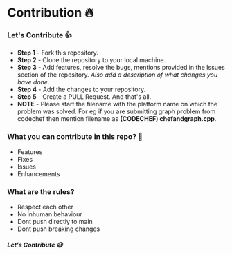 # Contribution :fire:

### Let's Contribute :+1:

- **Step 1** - Fork this repository.
- **Step 2** - Clone the repository to your local machine.
- **Step 3** - Add features, resolve the bugs, mentions provided in the Issues section of the repository. _Also add a description of what changes you have done_.
- **Step 4** - Add the changes to your repository.
- **Step 5** - Create a PULL Request. And that's all.
- **NOTE** - Please start the filename with the platform name on which the problem was solved. For eg if you are submitting graph problem from codechef then mention filename as **(CODECHEF) chefandgraph.cpp**.

### What you can contribute in this repo? :punch:

- Features
- Fixes
- Issues
- Enhancements

### What are the rules?

- Respect each other
- No inhuman behaviour
- Dont push directly to main
- Dont push breaking changes

##### Let's Contribute :smiley:

